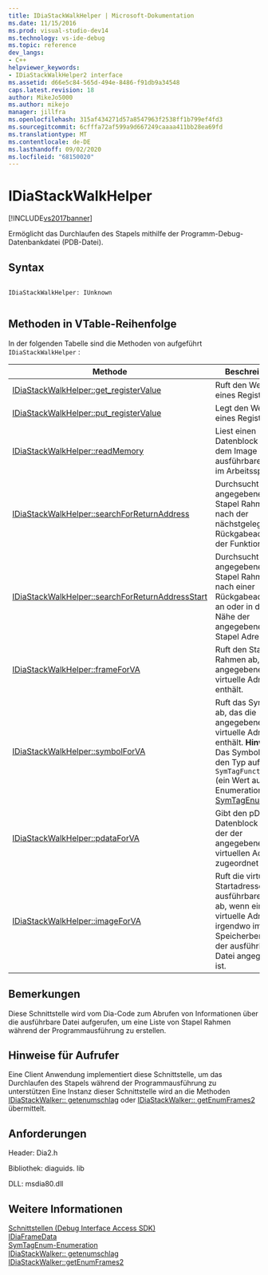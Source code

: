 ```yaml
---
title: IDiaStackWalkHelper | Microsoft-Dokumentation
ms.date: 11/15/2016
ms.prod: visual-studio-dev14
ms.technology: vs-ide-debug
ms.topic: reference
dev_langs:
- C++
helpviewer_keywords:
- IDiaStackWalkHelper2 interface
ms.assetid: d66e5c84-565d-494e-8486-f91db9a34548
caps.latest.revision: 18
author: MikeJo5000
ms.author: mikejo
manager: jillfra
ms.openlocfilehash: 315af434271d57a8547963f2538ff1b799ef4fd3
ms.sourcegitcommit: 6cfffa72af599a9d667249caaaa411bb28ea69fd
ms.translationtype: MT
ms.contentlocale: de-DE
ms.lasthandoff: 09/02/2020
ms.locfileid: "68150020"
---
```

# <a name="idiastackwalkhelper"></a>IDiaStackWalkHelper
[!INCLUDE[vs2017banner](../../includes/vs2017banner.md)]

Ermöglicht das Durchlaufen des Stapels mithilfe der Programm-Debug-Datenbankdatei (PDB-Datei).  
  
## <a name="syntax"></a>Syntax  
  
```  
  
IDiaStackWalkHelper: IUnknown  
  
```  
  
## <a name="methods-in-vtable-order"></a>Methoden in VTable-Reihenfolge  
 In der folgenden Tabelle sind die Methoden von aufgeführt `IDiaStackWalkHelper` :  
  
|Methode|Beschreibung|  
|------------|-----------------|  
|[IDiaStackWalkHelper::get_registerValue](../../debugger/debug-interface-access/idiastackwalkhelper-get-registervalue.md)|Ruft den Wert eines Register ab.|  
|[IDiaStackWalkHelper::put_registerValue](../../debugger/debug-interface-access/idiastackwalkhelper-put-registervalue.md)|Legt den Wert eines Register fest.|  
|[IDiaStackWalkHelper::readMemory](../../debugger/debug-interface-access/idiastackwalkhelper-readmemory.md)|Liest einen Datenblock aus dem Image der ausführbaren Datei im Arbeitsspeicher.|  
|[IDiaStackWalkHelper::searchForReturnAddress](../../debugger/debug-interface-access/idiastackwalkhelper-searchforreturnaddress.md)|Durchsucht den angegebenen Stapel Rahmen nach der nächstgelegenen Rückgabeadresse der Funktion.|  
|[IDiaStackWalkHelper::searchForReturnAddressStart](../../debugger/debug-interface-access/idiastackwalkhelper-searchforreturnaddressstart.md)|Durchsucht den angegebenen Stapel Rahmen nach einer Rückgabeadresse an oder in der Nähe der angegebenen Stapel Adresse.|  
|[IDiaStackWalkHelper::frameForVA](../../debugger/debug-interface-access/idiastackwalkhelper-frameforva.md)|Ruft den Stapel Rahmen ab, der die angegebene virtuelle Adresse enthält.|  
|[IDiaStackWalkHelper::symbolForVA](../../debugger/debug-interface-access/idiastackwalkhelper-symbolforva.md)|Ruft das Symbol ab, das die angegebene virtuelle Adresse enthält. **Hinweis:**  Das Symbol muss den Typ aufweisen `SymTagFunctionType` (ein Wert aus der Enumeration " [SymTagEnum](../../debugger/debug-interface-access/symtagenum.md) ").|  
|[IDiaStackWalkHelper::pdataForVA](../../debugger/debug-interface-access/idiastackwalkhelper-pdataforva.md)|Gibt den pData-Datenblock zurück, der der angegebenen virtuellen Adresse zugeordnet ist.|  
|[IDiaStackWalkHelper::imageForVA](../../debugger/debug-interface-access/idiastackwalkhelper-imageforva.md)|Ruft die virtuelle Startadresse einer ausführbaren Datei ab, wenn eine virtuelle Adresse irgendwo im Speicherbereich der ausführbaren Datei angegeben ist.|  
  
## <a name="remarks"></a>Bemerkungen  
 Diese Schnittstelle wird vom Dia-Code zum Abrufen von Informationen über die ausführbare Datei aufgerufen, um eine Liste von Stapel Rahmen während der Programmausführung zu erstellen.  
  
## <a name="notes-for-callers"></a>Hinweise für Aufrufer  
 Eine Client Anwendung implementiert diese Schnittstelle, um das Durchlaufen des Stapels während der Programmausführung zu unterstützen Eine Instanz dieser Schnittstelle wird an die Methoden [IDiaStackWalker:: getenumschlag](../../debugger/debug-interface-access/idiastackwalker-getenumframes.md) oder [IDiaStackWalker:: getEnumFrames2](../../debugger/debug-interface-access/idiastackwalker-getenumframes2.md) übermittelt.  
  
## <a name="requirements"></a>Anforderungen  
 Header: Dia2.h  
  
 Bibliothek: diaguids. lib  
  
 DLL: msdia80.dll  
  
## <a name="see-also"></a>Weitere Informationen  
 [Schnittstellen (Debug Interface Access SDK)](../../debugger/debug-interface-access/interfaces-debug-interface-access-sdk.md)   
 [IDiaFrameData](../../debugger/debug-interface-access/idiaframedata.md)   
 [SymTagEnum-Enumeration](../../debugger/debug-interface-access/symtagenum.md)   
 [IDiaStackWalker:: getenumschlag](../../debugger/debug-interface-access/idiastackwalker-getenumframes.md)   
 [IDiaStackWalker::getEnumFrames2](../../debugger/debug-interface-access/idiastackwalker-getenumframes2.md)
